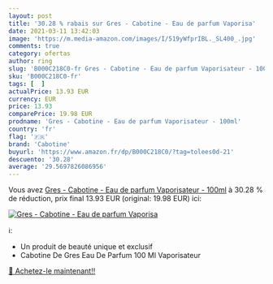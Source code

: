 ```yaml
---
layout: post
title: '30.28 % rabais sur Gres - Cabotine - Eau de parfum Vaporisa'
date: 2021-03-11 13:42:03
image: 'https://m.media-amazon.com/images/I/519yWfprIBL._SL400_.jpg'
comments: true
category: ofertas
author: ring
slug: 'B000C218C0-fr Gres - Cabotine - Eau de parfum Vaporisateur - 100ml'
sku: 'B000C218C0-fr'
tags: [  ]
actualPrice: 13.93 EUR
currency: EUR
price: 13.93
comparePrice: 19.98 EUR
prodname: 'Gres - Cabotine - Eau de parfum Vaporisateur - 100ml'
country: 'fr'
flag: '🇫🇷'
brand: 'Cabotine'
buyurl: 'https://www.amazon.fr/dp/B000C218C0/?tag=tolees0d-21'
descuento: '30.28'
average: '29.5697826086956'
---
```


Vous avez [Gres - Cabotine - Eau de parfum Vaporisateur - 100ml](https://www.amazon.fr/dp/B000C218C0/?tag=tolees0d-21)  à  30.28 % de réduction, prix final  13.93 EUR (original: 19.98 EUR) ici:

[![Gres - Cabotine - Eau de parfum Vaporisa](https://m.media-amazon.com/images/I/519yWfprIBL._SL400_.jpg)](https://www.amazon.fr/dp/B000C218C0/?tag=tolees0d-21)

ℹ️:

- Un produit de beauté unique et exclusif
- Cabotine De Gres Eau De Parfum 100 Ml Vaporisateur

[🛒 Achetez-le maintenant!!](https://www.amazon.fr/dp/B000C218C0/?tag=tolees0d-21)
